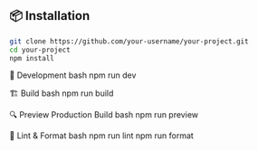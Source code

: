## 📦 Installation

```bash
git clone https://github.com/your-username/your-project.git
cd your-project
npm install
```

🧪 Development bash npm run dev

🏗 Build bash npm run build

🔍 Preview Production Build bash npm run preview

🧹 Lint & Format bash npm run lint npm run format
